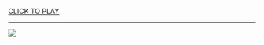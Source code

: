 
<a href="https://premium76.site?title=pokemon_game_unblocked&ref=13M">CLICK TO PLAY</a></h3>
<hr>

<a href="https://premium76.site?title=pokemon_game_unblocked&ref=13M"><img src="https://clearcache.store/games.png"></a>


